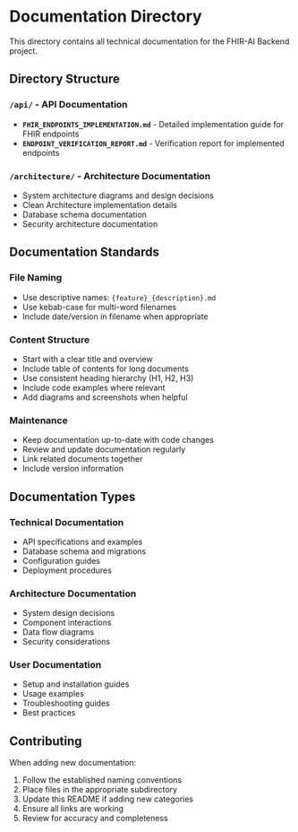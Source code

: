 # Documentation Directory

This directory contains all technical documentation for the FHIR-AI Backend project.

## Directory Structure

### `/api/` - API Documentation
- **`FHIR_ENDPOINTS_IMPLEMENTATION.md`** - Detailed implementation guide for FHIR endpoints
- **`ENDPOINT_VERIFICATION_REPORT.md`** - Verification report for implemented endpoints

### `/architecture/` - Architecture Documentation
- System architecture diagrams and design decisions
- Clean Architecture implementation details
- Database schema documentation
- Security architecture documentation

## Documentation Standards

### File Naming
- Use descriptive names: `{feature}_{description}.md`
- Use kebab-case for multi-word filenames
- Include date/version in filename when appropriate

### Content Structure
- Start with a clear title and overview
- Include table of contents for long documents
- Use consistent heading hierarchy (H1, H2, H3)
- Include code examples where relevant
- Add diagrams and screenshots when helpful

### Maintenance
- Keep documentation up-to-date with code changes
- Review and update documentation regularly
- Link related documents together
- Include version information

## Documentation Types

### Technical Documentation
- API specifications and examples
- Database schema and migrations
- Configuration guides
- Deployment procedures

### Architecture Documentation
- System design decisions
- Component interactions
- Data flow diagrams
- Security considerations

### User Documentation
- Setup and installation guides
- Usage examples
- Troubleshooting guides
- Best practices

## Contributing

When adding new documentation:
1. Follow the established naming conventions
2. Place files in the appropriate subdirectory
3. Update this README if adding new categories
4. Ensure all links are working
5. Review for accuracy and completeness
